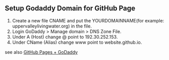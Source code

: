 ## Setup Godaddy Domain for GitHub Page
1. Create a new file CNAME and put the YOURDOMAINNAME(for example: uppervalleylivingwater.org) in the file.
2. Login GoDaddy > Manage domain > DNS Zone File.
3. Under A (Host) change @ point to 192.30.252.153.
4. Under CName (Alias) change www point to website.github.io.

see also [GitHub Pages + GoDaddy](https://medium.com/@LovettLovett/github-pages-godaddy-f0318c2f25a)
